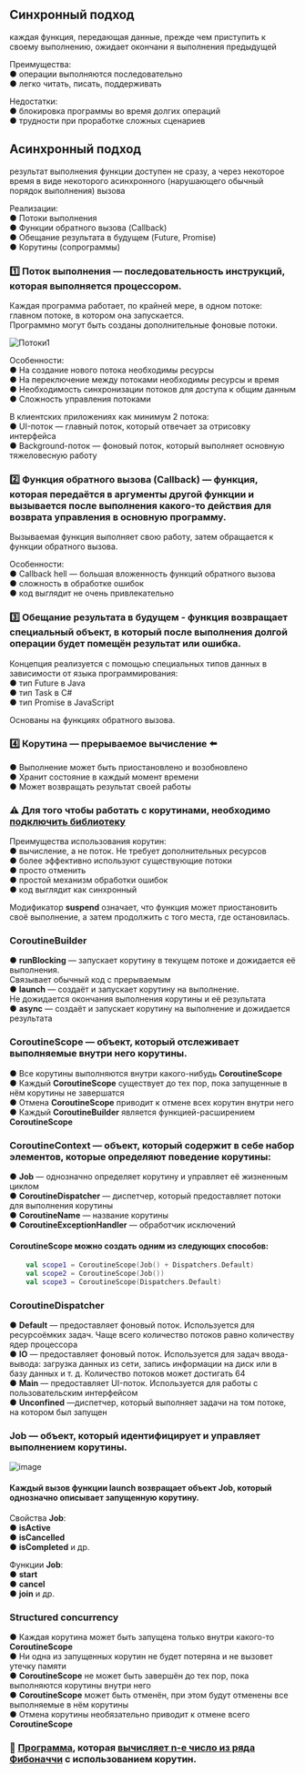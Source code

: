 ## Синхронный подход
каждая функция, передающая данные, прежде чем приступить к своему выполнению, ожидает окончани я выполнения предыдущей  

Преимущества:  
● операции выполняются последовательно  
● легко читать, писать, поддерживать  

Недостатки:  
● блокировка программы во время долгих операций  
● трудности при проработке сложных сценариев  

## Асинхронный подход
результат выполнения функции доступен не сразу, а через некоторое время в виде некоторого асинхронного (нарушающего обычный порядок выполнения) вызова  

Реализации:  
● Потоки выполнения  
● Функции обратного вызова (Callback)  
● Обещание результата в будущем (Future, Promise)  
● Корутины (сопрограммы)  

### :one: Поток выполнения — последовательность инструкций, которая выполняется процессором.
Каждая программа работает, по крайней мере, в одном потоке: главном потоке, в котором
она запускается.  
Программно могут быть созданы дополнительные фоновые потоки.  

![Потоки1](https://github.com/ILYA-NASA/Android-basic/assets/99810114/4a033939-fc74-4ba8-a458-9094b3df70ee)

Особенности:  
● На создание нового потока необходимы ресурсы  
● На переключение между потоками необходимы ресурсы и время  
● Необходимость синхронизации потоков для доступа к общим
данным  
● Сложность управления потоками  

В клиентских приложениях как минимум 2 потока:  
● UI-поток — главный поток, который отвечает за отрисовку интерфейса  
● Background-поток — фоновый поток, который выполняет основную тяжеловесную работу  

### :two: Функция обратного вызова (Callback) — функция, которая передаётся в аргументы другой функции и вызывается после выполнения какого-то действия для возврата управления в основную программу.
Вызываемая функция выполняет свою работу, затем обращается к функции обратного вызова.  

Особенности:  
● Callback hell — большая вложенность функций обратного вызова  
● сложность в обработке ошибок  
● код выглядит не очень привлекательно  

### :three: Обещание результата в будущем - функция возвращает специальный объект, в который после выполнения долгой операции будет помещён результат или ошибка.  

Концепция реализуется с помощью специальных типов данных в зависимости от языка программирования:  
● тип Future в Java  
● тип Task в C#  
● тип Promise в JavaScript  

Основаны на функциях обратного вызова.  

### :four: Корутина — прерываемое вычисление :arrow_left:
● Выполнение может быть приостановлено и возобновлено  
● Хранит состояние в каждый момент времени  
● Может возвращать результат своей работы  

### :warning: Для того чтобы работать с корутинами, необходимо [подключить библиотеку](https://github.com/Kotlin/kotlinx.coroutines) 

Преимущества использования корутин:  
● вычисление, а не поток. Не требует дополнительных ресурсов  
● более эффективно используют существующие потоки  
● просто отменить  
● простой механизм обработки ошибок  
● код выглядит как синхронный  

Модификатор **suspend** означает, что функция может приостановить своё выполнение,
а затем продолжить с того места, где остановилась.

### CoroutineBuilder
● **runBlocking** — запускает корутину в текущем потоке и дожидается её выполнения.  
Связывает обычный код с прерываемым  
● **launch** — создаёт и запускает корутину на выполнение.  
Не дожидается окончания выполнения корутины и её результата  
● **async** — создаёт и запускает корутину на выполнение и дожидается результата  

### **CoroutineScope** — объект, который отслеживает выполняемые внутри него корутины.
● Все корутины выполняются внутри какого-нибудь **CoroutineScope**  
● Каждый **CoroutineScope** существует до тех пор, пока запущенные в нём корутины
не завершатся  
● Отмена **CoroutineScope** приводит к отмене всех корутин внутри него  
● Каждый **CoroutineBuilder** является функцией-расширением **CoroutineScope**  

### CoroutineContext — объект, который содержит в себе набор элементов, которые определяют поведение корутины:  
● **Job** — однозначно определяет корутину и управляет её жизненным циклом  
● **CoroutineDispatcher** — диспетчер, который предоставляет потоки для выполнения
корутины  
● **CoroutineName** — название корутины  
● **CoroutineExceptionHandler** — обработчик исключений  

#### CoroutineScope можно создать одним из следующих способов:
```kt
    val scope1 = CoroutineScope(Job() + Dispatchers.Default)
    val scope2 = CoroutineScope(Job())
    val scope3 = CoroutineScope(Dispatchers.Default)
```

### CoroutineDispatcher
● **Default** — предоставляет фоновый поток. Используется для ресурсоёмких задач. Чаще всего
количество потоков равно количеству ядер процессора  
● **IO** — предоставляет фоновый поток. Используется для задач ввода-вывода: загрузка данных
из сети, запись информации на диск или в базу данных и т. д. Количество потоков может
достигать 64  
● **Main** — предоставляет UI-поток. Используется для работы с пользовательским интерфейсом  
● **Unconfined** —диспетчер, который выполняет задачи на том потоке, на котором
был запущен  

### Job — объект, который идентифицирует и управляет выполнением корутины.

![image](https://github.com/ILYA-NASA/Android-basic/assets/99810114/6c7dbf96-f2b2-45a3-a138-0e13747f9a5a)

#### Каждый вызов функции launch возвращает объект Job, который однозначно описывает запущенную корутину.
Свойства **Job**:  
● **isActive**  
● **isCancelled**  
● **isCompleted** и др.  

Функции **Job**:  
● **start**  
● **cancel**  
● **join** и др.  

### Structured concurrency
● Каждая корутина может быть запущена только внутри какого-то **CoroutineScope**  
● Ни одна из запущенных корутин не будет потеряна и не вызовет утечку памяти  
● **CoroutineScope** не может быть завершён до тех пор, пока выполняются корутины
внутри него  
● **CoroutineScope** может быть отменён, при этом будут отменены все выполняемые
в нём корутины  
● Отмена корутины необязательно приводит к отмене всего **CoroutineScope**  

### :paperclip: [Программа](https://github.com/ILYA-NASA/Android-basic/tree/master/14_Coroutines/FibonacciCoroutines/src/main/kotlin), которая [вычисляет n-е число из ряда Фибоначчи](https://github.com/ILYA-NASA/Android-basic/blob/master/14_Coroutines/FibonacciCoroutines/TASK.md) с использованием корутин.
